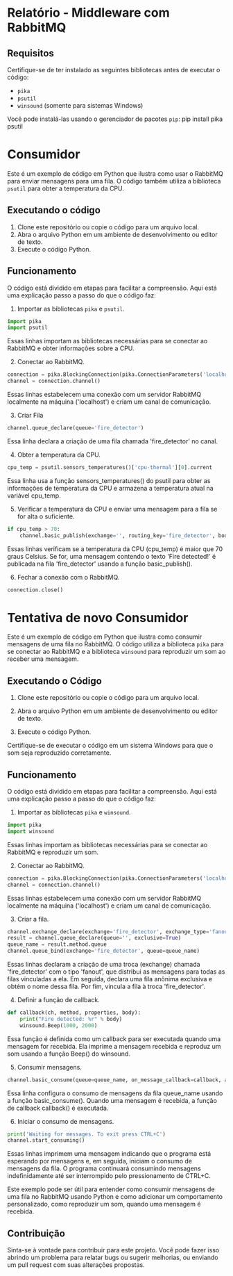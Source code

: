 # Relatório - Middleware com RabbitMQ
## Requisitos

Certifique-se de ter instalado as seguintes bibliotecas antes de executar o código:

- `pika`
- `psutil`
- `winsound` (somente para sistemas Windows)

Você pode instalá-las usando o gerenciador de pacotes `pip`: pip install pika psutil

# Consumidor

Este é um exemplo de código em Python que ilustra como usar o RabbitMQ para enviar mensagens para uma fila. O código também utiliza a biblioteca `psutil` para obter a temperatura da CPU.

## Executando o código

1. Clone este repositório ou copie o código para um arquivo local.
2. Abra o arquivo Python em um ambiente de desenvolvimento ou editor de texto.
3. Execute o código Python.


## Funcionamento

O código está dividido em etapas para facilitar a compreensão. Aqui está uma explicação passo a passo do que o código faz:

1. Importar as bibliotecas `pika` e `psutil`.

```python
import pika
import psutil
```
Essas linhas importam as bibliotecas necessárias para se conectar ao RabbitMQ e obter informações sobre a CPU.

2. Conectar ao RabbitMQ.
```python
connection = pika.BlockingConnection(pika.ConnectionParameters('localhost'))
channel = connection.channel()
```
Essas linhas estabelecem uma conexão com um servidor RabbitMQ localmente na máquina ('localhost') e criam um canal de comunicação.

3. Criar Fila
```python
channel.queue_declare(queue='fire_detector')
```
Essa linha declara a criação de uma fila chamada 'fire_detector' no canal.

4. Obter a temperatura da CPU.
```python
cpu_temp = psutil.sensors_temperatures()['cpu-thermal'][0].current
```
Essa linha usa a função sensors_temperatures() do psutil para obter as informações de temperatura da CPU e armazena a temperatura atual na variável cpu_temp.

5. Verificar a temperatura da CPU e enviar uma mensagem para a fila se for alta o suficiente.
```python
if cpu_temp > 70:
    channel.basic_publish(exchange='', routing_key='fire_detector', body='Fire detected!')
```
Essas linhas verificam se a temperatura da CPU (cpu_temp) é maior que 70 graus Celsius. Se for, uma mensagem contendo o texto 'Fire detected!' é publicada na fila 'fire_detector' usando a função basic_publish().

6. Fechar a conexão com o RabbitMQ.
```python
connection.close()
```
# Tentativa de novo Consumidor

Este é um exemplo de código em Python que ilustra como consumir mensagens de uma fila no RabbitMQ. O código utiliza a biblioteca `pika` para se conectar ao RabbitMQ e a biblioteca `winsound` para reproduzir um som ao receber uma mensagem.


## Executando o Código

1. Clone este repositório ou copie o código para um arquivo local.

2. Abra o arquivo Python em um ambiente de desenvolvimento ou editor de texto.

3. Execute o código Python.

Certifique-se de executar o código em um sistema Windows para que o som seja reproduzido corretamente.

## Funcionamento

O código está dividido em etapas para facilitar a compreensão. Aqui está uma explicação passo a passo do que o código faz:

1. Importar as bibliotecas `pika` e `winsound`.

```python
import pika
import winsound
```
Essas linhas importam as bibliotecas necessárias para se conectar ao RabbitMQ e reproduzir um som.

2. Conectar ao RabbitMQ.
```python
connection = pika.BlockingConnection(pika.ConnectionParameters('localhost'))
channel = connection.channel()
```
Essas linhas estabelecem uma conexão com um servidor RabbitMQ localmente na máquina ('localhost') e criam um canal de comunicação.

3. Criar a fila.
```python
channel.exchange_declare(exchange='fire_detector', exchange_type='fanout')
result = channel.queue_declare(queue='', exclusive=True)
queue_name = result.method.queue
channel.queue_bind(exchange='fire_detector', queue=queue_name)
```
Essas linhas declaram a criação de uma troca (exchange) chamada 'fire_detector' com o tipo 'fanout', que distribui as mensagens para todas as filas vinculadas a ela. Em seguida, declara uma fila anônima exclusiva e obtém o nome dessa fila. Por fim, vincula a fila à troca 'fire_detector'.

4. Definir a função de callback.
```python
def callback(ch, method, properties, body):
    print("Fire detected: %r" % body)
    winsound.Beep(1000, 2000)
```
Essa função é definida como um callback para ser executada quando uma mensagem for recebida. Ela imprime a mensagem recebida e reproduz um som usando a função Beep() do winsound.

5. Consumir mensagens.
```python
channel.basic_consume(queue=queue_name, on_message_callback=callback, auto_ack=True)
```
Essa linha configura o consumo de mensagens da fila queue_name usando a função basic_consume(). Quando uma mensagem é recebida, a função de callback callback() é executada.

6. Iniciar o consumo de mensagens.
```python
print('Waiting for messages. To exit press CTRL+C')
channel.start_consuming()
```
Essas linhas imprimem uma mensagem indicando que o programa está esperando por mensagens e, em seguida, iniciam o consumo de mensagens da fila. O programa continuará consumindo mensagens indefinidamente até ser interrompido pelo pressionamento de CTRL+C.

Este exemplo pode ser útil para entender como consumir mensagens de uma fila no RabbitMQ usando Python e como adicionar um comportamento personalizado, como reproduzir um som, quando uma mensagem é recebida.

## Contribuição

Sinta-se à vontade para contribuir para este projeto. Você pode fazer isso abrindo um problema para relatar bugs ou sugerir melhorias, ou enviando um pull request com suas alterações propostas.
